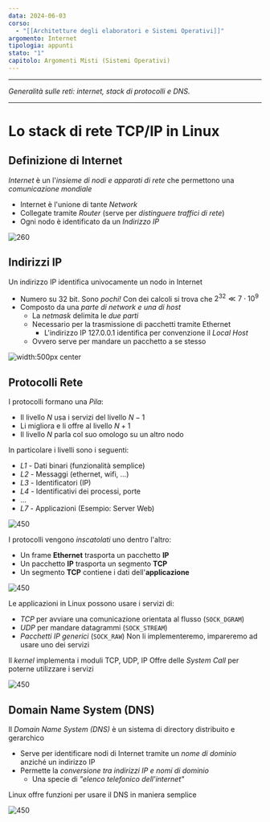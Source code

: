 ```yaml
---
data: 2024-06-03
corso:
  - "[[Architetture degli elaboratori e Sistemi Operativi]]"
argomento: Internet
tipologia: appunti
stato: "1"
capitolo: Argomenti Misti (Sistemi Operativi)
---
```

- - -
*Generalità sulle reti: internet, stack di protocolli e DNS.*
- - -
# Lo stack di rete TCP/IP in Linux
## Definizione di Internet
*Internet* è un l'*insieme di nodi e apparati di rete* che permettono una *comunicazione mondiale*
- Internet è l'unione di tante *Network*
- Collegate tramite *Router* (serve per *distinguere traffici di rete*)
- Ogni nodo è identificato da un *Indirizzo IP*

![260](images/internet.png)

## Indirizzi IP
Un indirizzo IP identifica univocamente un nodo in Internet
- Numero su 32 bit. Sono *pochi!* Con dei calcoli si trova che $2^{32} \ll 7 \cdot 10^9$
- Composto da una *parte di network e una di host*
	- La *netmask* delimita le *due parti*
	- Necessario per la trasmissione di pacchetti tramite Ethernet
		- L'indirizzo IP $127.0.0.1$ identifica per convenzione il *Local Host*
	- Ovvero serve per mandare un pacchetto a se stesso

![width:500px center](images/ips.png)

## Protocolli Rete
I protocolli formano una *Pila*:
- Il livello $N$ usa i servizi del livello $N-1$
- Li migliora e li offre al livello $N+1$
- Il livello $N$ parla col suo omologo su un altro nodo

In particolare i livelli sono i seguenti:
- *L1* - Dati binari (funzionalità semplice)
- *L2* - Messaggi (ethernet, wifi, ...)
- *L3* - Identificatori (IP)
- *L4* - Identificativi dei processi, porte
- ...
- *L7* - Applicazioni (Esempio: Server Web)

![450](images/levels.png)

I protocolli vengono *inscatolati* uno dentro l'altro:
- Un frame **Ethernet** trasporta un pacchetto **IP**
- Un pacchetto **IP** trasporta un segmento **TCP**
- Un segmento **TCP** contiene i dati dell'**applicazione**

![450](images/payload.png)

Le applicazioni in Linux possono usare i servizi di:
- *TCP* per avviare una comunicazione orientata al flusso (`SOCK_DGRAM`)
- *UDP* per mandare datagrammi (`SOCK_STREAM`)
- *Pacchetti IP generici* (`SOCK_RAW`)
Non li implementeremo, impareremo ad usare uno dei servizi

Il *kernel* implementa i moduli TCP, UDP, IP
Offre delle *System Call* per poterne utilizzare i servizi

![450](images/sock-type.png)

## Domain Name System (DNS)
Il *Domain Name System (DNS)* è un sistema di directory distribuito e gerarchico
- Serve per identificare nodi di Internet tramite un *nome di dominio* anziché un indirizzo IP
- Permette la *conversione tra indirizzi IP e nomi di dominio*
	- Una specie di *"elenco telefonico dell'internet"*

Linux offre funzioni per usare il DNS in maniera semplice

![450](images/dns.png)
